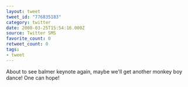 ```yaml
---
layout: tweet
tweet_id: "776835183"
category: twitter
date: 2008-03-25T15:54:16.000Z
source: Twitter SMS
favorite_count: 0
retweet_count: 0
tags:
- tweet
---
```


About to see balmer keynote again, maybe we'll get another monkey boy dance! One can hope!
